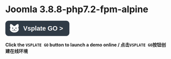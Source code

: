 # Joomla 3.8.8-php7.2-fpm-alpine

<a href="https://www.vsplate.com/?docker-compose=https://github.com/vsplate/dcenvs/joomla/3.8.8-php7.2-fpm-alpine"><img alt="VSPLATE GO" src="https://raw.githubusercontent.com/vsplate/images/master/vsgo_btn.png" width="200px"></a>

**Click the `VSPLATE GO` button to launch a demo online / 点击`VSPLATE GO`按钮创建在线环境**